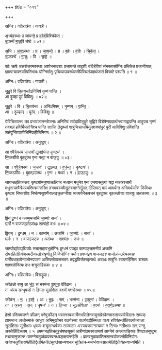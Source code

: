 +++
title = "०१९"

+++


अग्निः। वव्रिरात्रेयः। गायत्री।

अ॒भ्य॑व॒स्थाः प्र जा॑यन्ते॒ प्र व॒व्रेर्व॒व्रिश्चि॑केत ।  
उ॒पस्थे॑ मा॒तुर्वि च॑ष्टे ॥ ०१॥

अ॒भि । अ॒व॒ऽस्थाः । प्र । जा॒य॒न्ते॒ । प्र । व॒व्रेः । व॒व्रिः । चि॒के॒त॒ ।  
उ॒पऽस्थे॑ । मा॒तुः । वि । च॒ष्टे॒ ॥

वव्रेः ऋषेः उत्तरोत्तरमवस्थाः अशोभनादशाः प्रजायन्ते तादृशीः वव्रिर्हविषां संभक्तासोग्निः प्रचिकेत प्रजानीयात् ज्ञात्वाचापनयत्वितिभावः योग्निर्मातुः पृथिव्याउपस्थेसमीपेस्थितंपदार्थजातं विचष्टे पश्यति ॥ १ ॥

अग्निः। वव्रिरात्रेयः। गायत्री।

जु॒हु॒रे वि चि॒तय॒न्तोऽनि॑मिषं नृ॒म्णं पा॑न्ति ।  
आ दृ॒ळ्हां पुरं॑ विविशुः ॥ ०२॥

जु॒हु॒रे । वि । चि॒तय॑न्तः । अनि॑ऽमिषम् । नृ॒म्णम् । पा॒न्ति॒ ।  
आ । दृ॒ळ्हाम् । पुर॑म् । वि॒वि॒शुः॒ ॥

येविचितयन्तः तव प्रभावंजानन्तोजनाः अनिमिषं सर्वदाविजुहुरे जुह्विरे विशेषेणयज्ञार्थन्त्वामाह्वयन्ति आहूयच नृम्णं तवबलं हविर्भिःस्तोत्रैश्च पान्ति रक्षन्ति तेदृह्ळां शत्रुभिःसाधयितुमशक्यांपुरं पुरीं आविविशुः प्रविशन्ति शतंपूर्भिरायसीभिर्निपाहीतिनिगमः ॥ २ ॥

अग्निः। वव्रिरात्रेयः। अनुष्टुप्।

आ श्वै॑त्रे॒यस्य॑ ज॒न्तवो॑ द्यु॒मद्व॑र्धन्त कृ॒ष्टयः॑ ।  
नि॒ष्कग्री॑वो बृ॒हदु॑क्थ ए॒ना मध्वा॒ न वा॑ज॒युः ॥ ०३॥

आ । श्वै॒त्रे॒यस्य॑ । ज॒न्तवः॑ । द्यु॒ऽमत् । व॒र्ध॒न्त॒ । कृ॒ष्टयः॑ ।  
नि॒ष्कऽग्री॑वः । बृ॒हत्ऽउ॑क्थः । ए॒ना । मध्वा॑ । न । वा॒ज॒ऽयुः ॥

जायन्तइतिजन्तवः कृष्टयोमनुष्याऋत्विजः मध्वान मधुनेव एना एनयास्तुत्या यद्वा नकारश्चार्थे मधुनाचश्वैत्रेयस्यश्वित्रमन्तरिक्षं तत्रभवस्यवैद्युतस्याग्नेर्द्युमत् दीप्तिमत् बलं आवर्धन्त अभिवर्धयन्ति किंविधाः कृष्टयः निष्कग्रीवः निष्केणसुवर्णेनालङ्कृतग्नीवाः व्यत्ययेनैकवचनं बृहदुक्थः बृहत्स्तोत्राः वाजयुः अन्नकामाः ॥ ३ ॥

अग्निः। वव्रिरात्रेयः। अनुष्टुप्।

प्रि॒यं दु॒ग्धं न काम्य॒मजा॑मि जा॒म्योः सचा॑ ।  
घ॒र्मो न वाज॑जठ॒रोऽद॑ब्धः॒ शश्व॑तो॒ दभः॑ ॥ ०४॥

प्रि॒यम् । दु॒ग्धम् । न । काम्य॑म् । अजा॑मि । जा॒म्योः । सचा॑ ।  
घ॒र्मः । न । वाज॑ऽजठरः । अद॑ब्धः । शश्व॑तः । दभः॑ ॥

जाम्योर्द्यावापृथिव्योः सचासहायभूतोग्निः दुग्धनं पयइव काम्यङ्कमनीयं अजामि दोषरहितंप्रियंअस्मदीयंस्तोत्रंश्रृणोतु किंविधोग्निः घर्मोन प्रवर्ग्यइव वाजजठरः वाजोन्नंजठरेयस्यसः घर्मोयथाहव्येनाज्येनपयसा आसिक्तोवाजजठरः तद्वद्धविर्जठरइत्यर्थः अदब्धः शत्रुभिः स्वयमहिंसितः शश्वतः शाश्वतोनित्यः दभः शत्रूणांहिंसकः ॥ ४ ॥

अग्निः। वव्रिरात्रेयः। विराड्रूपा।

क्रीळ॑न्नो रश्म॒ आ भु॑वः॒ सं भस्म॑ना वा॒युना॒ वेवि॑दानः ।  
ता अ॑स्य सन्धृ॒षजो॒ न ति॒ग्माः सुसं॑शिता व॒क्ष्यो॑ वक्षणे॒स्थाः ॥ ०५॥

क्रीळ॑न् । नः॒ । र॒श्मे॒ । आ । भु॒वः॒ । सम् । भस्म॑ना । वा॒युना॑ । वेवि॑दानः ।  
ताः । अ॒स्य॒ । स॒न् । धृ॒षजः॑ । न । ति॒ग्माः । सुऽसं॑शिताः । व॒क्ष्यः॑ । व॒क्ष॒णे॒ऽस्थाः ॥

हेश्मे रशिममन्नग्ने क्रीळन् वनेषुक्रीडन् भस्मनस्वकार्येणभसितेनवायुनाप्रेरकेणमरुताचसंवेविदानः सम्यक् ज्ञायमानः त्वन्नोस्माकं आभुवः अभिमुखोभव वक्षणेस्थाः वक्षणेवह्नौस्थिताः वक्ष्यः हविर्वहन्तीतिवक्ष्योज्वालाः सुसंशिताः सुतीक्ष्णाः धृषजः शत्रूणान्धर्षकाः ताज्वालाः अस्ययजमानस्यमम न तिग्माः नतीक्ष्णाः सन् सन्तु अस्तेर्लिटिरूपम् ॥ ५ ॥यमग्नइतिचतुरृचंषष्ठसूक्तं अत्रीणांप्रयस्वतामार्षं आग्नेयं अन्त्यापङ्क्तिः शिष्टाअनुष्टुभः तथाचानुक्रान्तं-यमग्नेचतुष्कंप्रयस्वन्तःपङ्क्त्यन्तंहेति । प्रातरनुवाकाशिनशस्त्रयोरुक्तोविनियोगः अत्रेश्चतुर्वीराख्येहीतिद्वितीयेहनीदंसूक्तंआज्यशस्त्रं सूत्रितंच-यमग्नेवाजसातमेतिद्वितीयेहन्याज्यमिति ।